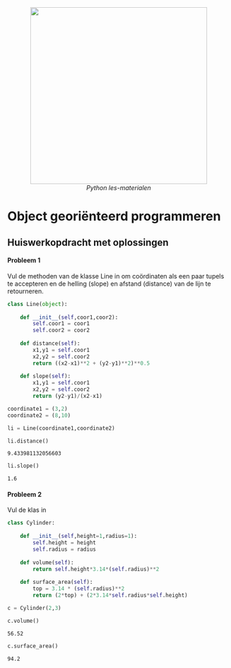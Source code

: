 <center>
    <img src='https://intecbrussel.be/img/logo3.png' width='400px' height='auto'/>
    <br/>
    <em>Python les-materialen</em>
</center>

# Object georiënteerd programmeren
## Huiswerkopdracht met oplossingen

#### Probleem 1
Vul de methoden van de klasse Line in om coördinaten als een paar tupels te accepteren en de helling (slope) en afstand (distance) van de lijn te retourneren.


```python
class Line(object):
    
    def __init__(self,coor1,coor2):
        self.coor1 = coor1
        self.coor2 = coor2
    
    def distance(self):
        x1,y1 = self.coor1
        x2,y2 = self.coor2
        return ((x2-x1)**2 + (y2-y1)**2)**0.5
    
    def slope(self):
        x1,y1 = self.coor1
        x2,y2 = self.coor2
        return (y2-y1)/(x2-x1)
```


```python
coordinate1 = (3,2)
coordinate2 = (8,10)

li = Line(coordinate1,coordinate2)
```


```python
li.distance()
```




    9.433981132056603




```python
li.slope()
```




    1.6



#### Probleem 2

Vul de klas in


```python
class Cylinder:
    
    def __init__(self,height=1,radius=1):
        self.height = height
        self.radius = radius
        
    def volume(self):
        return self.height*3.14*(self.radius)**2
    
    def surface_area(self):
        top = 3.14 * (self.radius)**2
        return (2*top) + (2*3.14*self.radius*self.height)
```


```python
c = Cylinder(2,3)
```


```python
c.volume()
```




    56.52




```python
c.surface_area()
```




    94.2


